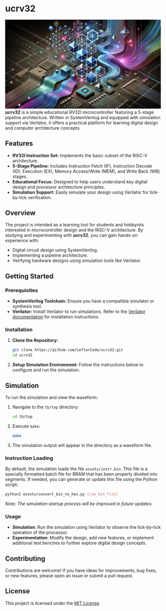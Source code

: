 # ucrv32
![cover](cover.webp)
**ucrv32** is a simple educational RV32I microcontroller featuring a 5-stage pipeline architecture. Written in SystemVerilog and equipped with simulation support via Verilator, it offers a practical platform for learning digital design and computer architecture concepts.

## Features

- **RV32I Instruction Set:** Implements the basic subset of the RISC-V architecture.
- **5-Stage Pipeline:** Includes Instruction Fetch (IF), Instruction Decode (ID), Execution (EX), Memory Access/Write (MEM), and Write Back (WB) stages.
- **Educational Focus:** Designed to help users understand key digital design and processor architecture principles.
- **Simulation Support:** Easily simulate your design using Verilator for tick-by-tick verification.

## Overview

The project is intended as a learning tool for students and hobbyists interested in microcontroller design and the RISC-V architecture. By studying and experimenting with **ucrv32**, you can gain hands-on experience with:
- Digital circuit design using SystemVerilog.
- Implementing a pipeline architecture.
- Verifying hardware designs using simulation tools like Verilator.

## Getting Started

### Prerequisites

- **SystemVerilog Toolchain:** Ensure you have a compatible simulator or synthesis tool.
- **Verilator:** Install Verilator to run simulations. Refer to the [Verilator documentation](https://www.veripool.org/wiki/verilator) for installation instructions.

### Installation

1. **Clone the Repository:**
    ```bash
    git clone https://github.com/LeftarCode/ucrv32.git
    cd ucrv32
    ```

2. **Setup Simulation Environment:**
    Follow the instructions below to configure and run the simulation.

## Simulation

To run the simulation and view the waveform:

1. Navigate to the `tb/top` directory:
    ```bash
    cd tb/top
    ```
2. Execute `make`:
    ```bash
    make
    ```
3. The simulation output will appear in the directory as a waveform file.

### Instruction Loading

By default, the simulation loads the file `assets/instr.bin`. This file is a specially formatted batch file for BRAM that has been properly divided into segments. If needed, you can generate or update this file using the Python script:
```bash
python3 assets/convert_bin_to_hex.py [raw_bin_file]
```
*Note: The simulation startup process will be improved in future updates.*
### Usage
- **Simulation**: Run the simulation using Verilator to observe the tick-by-tick operation of the processor.
- **Experimentation**: Modify the design, add new features, or implement additional test benches to further explore digital design concepts.

## Contributing

Contributions are welcome! If you have ideas for improvements, bug fixes, or new features, please open an issue or submit a pull request.

## License

This project is licensed under the [MIT License](LICENSE).
